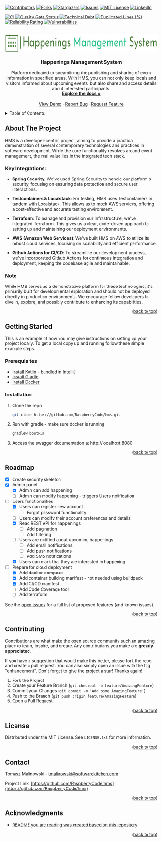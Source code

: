 [![Contributors][contributors-shield]][contributors-url]
[![Forks][forks-shield]][forks-url]
[![Stargazers][stars-shield]][stars-url]
[![Issues][issues-shield]][issues-url]
[![MIT License][license-shield]][license-url]
[![LinkedIn][linkedin-shield]][linkedin-url]

[![CI](https://github.com/RaspberryCode/hms/actions/workflows/ci.yml/badge.svg?branch=master)](https://github.com/RaspberryCode/hms/actions/workflows/ci.yml)
[![Quality Gate Status](https://sonarcloud.io/api/project_badges/measure?project=RaspberryCode_hms&metric=alert_status)](https://sonarcloud.io/summary/new_code?id=RaspberryCode_hms)
[![Technical Debt](https://sonarcloud.io/api/project_badges/measure?project=RaspberryCode_hms&metric=sqale_index)](https://sonarcloud.io/summary/new_code?id=RaspberryCode_hms)
[![Duplicated Lines (%)](https://sonarcloud.io/api/project_badges/measure?project=RaspberryCode_hms&metric=duplicated_lines_density)](https://sonarcloud.io/summary/new_code?id=RaspberryCode_hms)
[![Reliability Rating](https://sonarcloud.io/api/project_badges/measure?project=RaspberryCode_hms&metric=reliability_rating)](https://sonarcloud.io/summary/new_code?id=RaspberryCode_hms)
[![Vulnerabilities](https://sonarcloud.io/api/project_badges/measure?project=RaspberryCode_hms&metric=vulnerabilities)](https://sonarcloud.io/summary/new_code?id=RaspberryCode_hms)


<!-- PROJECT LOGO -->

<br />
<div align="center">
  <a href="https://github.com/RaspberryCode/hms">
    <img src="images/logo.png" alt="Logo" width="750" height="56.5">
  </a>

<h3 align="center">Happenings Management System</h3>

  <p align="center">
    Platform dedicated to streamlining the publishing and sharing of event information in specified areas. With HMS, you can not only keep locals and visitors informed about upcoming events, but also share and access details about interested participants.
    <br />
    <a href="https://github.com/RaspberryCode/hms"><strong>Explore the docs »</strong></a>
    <br />
    <br />
    <a href="https://github.com/RaspberryCode/hms">View Demo</a>
    ·
    <a href="https://github.com/RaspberryCode/hms/issues">Report Bug</a>
    ·
    <a href="https://github.com/RaspberryCode/hms/issues">Request Feature</a>
  </p>
</div>



<!-- TABLE OF CONTENTS -->
<details>
  <summary>Table of Contents</summary>
  <ol>
    <li>
      <a href="#about-the-project">About The Project</a>
      <ul>
        <li><a href="#key-integrations">Key Integrations</a></li>
      </ul>
      <ul>
        <li><a href="#note">Note</a></li>
      </ul>
    </li>
    <li>
      <a href="#getting-started">Getting Started</a>
      <ul>
        <li><a href="#prerequisites">Prerequisites</a></li>
        <li><a href="#installation">Installation</a></li>
      </ul>
    </li>
    <li><a href="#usage">Usage</a></li>
    <li><a href="#roadmap">Roadmap</a></li>
    <li><a href="#contributing">Contributing</a></li>
    <li><a href="#license">License</a></li>
    <li><a href="#contact">Contact</a></li>
    <li><a href="#acknowledgments">Acknowledgments</a></li>
  </ol>
</details>



<!-- ABOUT THE PROJECT -->

## About The Project

HMS is a developer-centric project, aiming to provide a practical demonstration of several contemporary technologies and
practices in software development. While the core functionality revolves around event management, the real value lies in
the integrated tech stack.

### Key Integrations:

* **Spring Security**: We've used Spring Security to handle our platform's security, focusing on ensuring data
  protection and
  secure user interactions.

* **Testcontainers & Localstack**: For testing, HMS uses Testcontainers in tandem with Localstack. This allows us to
  mock AWS
  services, offering a cost-effective and accurate testing environment.

* **Terraform**: To manage and provision our infrastructure, we've integrated Terraform. This gives us a clear,
  code-driven
  approach to setting up and maintaining our deployment environments.

* **AWS (Amazon Web Services)**: We've built HMS on AWS to utilize its robust cloud services, focusing on scalability
  and
  efficient performance.

* **Github Actions for CI/CD**: To streamline our development process, we've incorporated Github Actions for continuous
  integration and deployment, keeping the codebase agile and maintainable.

### Note

While HMS serves as a demonstrative platform for these technologies, it's primarily built for developmental
exploration and should not be deployed directly in production environments. We encourage fellow developers to dive in,
explore, and possibly contribute to enhancing its capabilities.
<p align="right">(<a href="#readme-top">back to top</a>)</p>

[//]: # (### Built With)

[//]: # ()
[//]: # ([![Kotlin][Kotlin]][Kotlin-url])

[//]: # ([![Spring Boot][React.js]][SpringBoot-url])

[//]: # ([![Gradle][Vue.js]][Gradle-url])

[//]: # ([![Test Containers][Angular.io]][TestContainers-url])

[//]: # ([![Docker][Laravel.com]][Docker-url])

[//]: # ([![JJWT][Bootstrap.com]][JJWT-url])

[//]: # ([![Swagger][JQuery.com]][Swagger-url])

[//]: # ([![LocalStack][JQuery.com]][Localstack-url])

[//]: # ()
[//]: # (<p align="right">&#40;<a href="#readme-top">back to top</a>&#41;</p>)



<!-- GETTING STARTED -->

## Getting Started

This is an example of how you may give instructions on setting up your project locally.
To get a local copy up and running follow these simple example steps.

### Prerequisites

* [Install Kotlin](https://kotlinlang.org/docs/getting-started.html#install-kotlin) - bundled in IntelliJ
* [Install Gradle](https://gradle.org/install/)
* [Install Docker](https://docs.docker.com/get-docker/)

### Installation

1. Clone the repo
   ```sh
   git clone https://github.com/RaspberryCode/hms.git
   ```
2. Run with gradle - make sure docker is running
   ```sh
   gradlew bootRun
   ```
3. Access the swagger documentation at http://localhost:8080

<p align="right">(<a href="#readme-top">back to top</a>)</p>

<!-- USAGE EXAMPLES -->

[//]: # ()

[//]: # (## Usage)

[//]: # ()

[//]: # (Use this space to show useful examples of how a project can be used. Additional screenshots, code examples and demos)

[//]: # (work well in this space. You may also link to more resources.)

[//]: # ()

[//]: # (_For more examples, please refer to the [Documentation]&#40;https://example.com&#41;_)

[//]: # ()

[//]: # (<p align="right">&#40;<a href="#readme-top">back to top</a>&#41;</p>)

[//]: # ()

[//]: # ()

<!-- ROADMAP -->

## Roadmap

- [x] Create security skeleton
- [x] Admin panel
    - [x] Admin can add happening
    - [ ] Admin can modify happening - triggers Users notification
- [ ] Users functionalities
    - [x] Users can register new account
        - [ ] Forgot password functionality
    - [ ] Users can modify their account preferences and details
    - [x] Read REST API for happenings
        - [ ] Add pagination
        - [ ] Add filtering
    - [ ] Users are notified about upcoming happenings
        - [ ] Add email notifications
        - [ ] Add push notifications
        - [ ] Add SMS notifications
    - [x] Users can mark that they are interested in happening
- [ ] Prepare for cloud deployment
    - [x] Add docker-compose
    - [x] Add container building manifest - not needed using buildpack
    - [x] Add CI/CD manifest
    - [ ] Add Code Coverage tool
    - [ ] Add terraform

See the [open issues](https://github.com/RaspberryCode/hms/issues) for a full list of proposed features (and
known issues).

<p align="right">(<a href="#readme-top">back to top</a>)</p>



<!-- CONTRIBUTING -->

## Contributing

Contributions are what make the open source community such an amazing place to learn, inspire, and create. Any
contributions you make are **greatly appreciated**.

If you have a suggestion that would make this better, please fork the repo and create a pull request. You can also
simply open an issue with the tag "enhancement".
Don't forget to give the project a star! Thanks again!

1. Fork the Project
2. Create your Feature Branch (`git checkout -b feature/AmazingFeature`)
3. Commit your Changes (`git commit -m 'Add some AmazingFeature'`)
4. Push to the Branch (`git push origin feature/AmazingFeature`)
5. Open a Pull Request

<p align="right">(<a href="#readme-top">back to top</a>)</p>



<!-- LICENSE -->

## License

Distributed under the MIT License. See `LICENSE.txt` for more information.

<p align="right">(<a href="#readme-top">back to top</a>)</p>



<!-- CONTACT -->

## Contact

[//]: # ([@twitter_handle]&#40;https://twitter.com/twitter_handle&#41;)
Tomasz Malinowski - tmalinowski@softwarekitchen.com

Project Link: [https://github.com/RaspberryCode/hms](https://github.com/RaspberryCode/hms)

<p align="right">(<a href="#readme-top">back to top</a>)</p>



<!-- ACKNOWLEDGMENTS -->

## Acknowledgments

* [README you are reading was created based on this repository](https://github.com/othneildrew/Best-README-Template)

<p align="right">(<a href="#readme-top">back to top</a>)</p>



<!-- MARKDOWN LINKS & IMAGES -->
<!-- https://www.markdownguide.org/basic-syntax/#reference-style-links -->

[contributors-shield]: https://img.shields.io/github/contributors/RaspberryCode/hms.svg?style=for-the-badge

[contributors-url]: https://github.com/RaspberryCode/hms/graphs/contributors

[forks-shield]: https://img.shields.io/github/forks/RaspberryCode/hms.svg?style=for-the-badge

[forks-url]: https://github.com/RaspberryCode/hms/network/members

[stars-shield]: https://img.shields.io/github/stars/RaspberryCode/hms.svg?style=for-the-badge

[stars-url]: https://github.com/RaspberryCode/hms/stargazers

[issues-shield]: https://img.shields.io/github/issues/RaspberryCode/hms.svg?style=for-the-badge

[issues-url]: https://github.com/RaspberryCode/hms/issues

[license-shield]: https://img.shields.io/github/license/RaspberryCode/hms.svg?style=for-the-badge

[license-url]: https://github.com/RaspberryCode/hms/blob/master/LICENSE.txt

[linkedin-shield]: https://img.shields.io/badge/-LinkedIn-black.svg?style=for-the-badge&logo=linkedin&colorB=555

[linkedin-url]: https://linkedin.com/in/tomalinowski

[product-screenshot]: images/screenshot.png

[Kotlin]: https://img.shields.io/badge/next.js-000000?style=for-the-badge&logo=nextdotjs&logoColor=white

[Kotlin-url]: https://kotlinlang.org/

[React.js]: https://img.shields.io/badge/React-20232A?style=for-the-badge&logo=react&logoColor=61DAFB

[SpringBoot-url]: https://spring.io/projects/spring-boot

[Vue.js]: https://img.shields.io/badge/Vue.js-35495E?style=for-the-badge&logo=vuedotjs&logoColor=4FC08D

[Gradle-url]: https://gradle.org/

[Angular.io]: https://img.shields.io/badge/Angular-DD0031?style=for-the-badge&logo=angular&logoColor=white

[TestContainers-url]: https://www.testcontainers.org/

[Svelte.dev]: https://img.shields.io/badge/Svelte-4A4A55?style=for-the-badge&logo=svelte&logoColor=FF3E00

[Svelte-url]: https://svelte.dev/

[Laravel.com]: https://img.shields.io/badge/Laravel-FF2D20?style=for-the-badge&logo=laravel&logoColor=white

[Docker-url]: https://www.docker.com/

[Bootstrap.com]: https://img.shields.io/badge/Bootstrap-563D7C?style=for-the-badge&logo=bootstrap&logoColor=white

[JJWT-url]: https://github.com/jwtk/jjwt

[JQuery.com]: https://img.shields.io/badge/jQuery-0769AD?style=for-the-badge&logo=jquery&logoColor=white

[Swagger-url]: https://swagger.io/

[Localstack-url]: https://localstack.cloud/